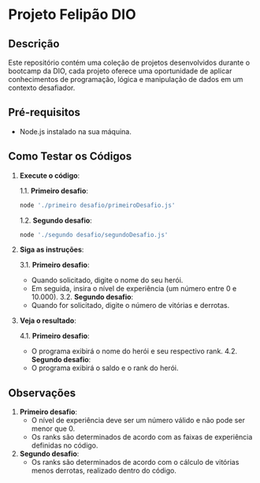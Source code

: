 # Projeto Felipão DIO

## Descrição

Este repositório contém uma coleção de projetos desenvolvidos durante o bootcamp da DIO, cada projeto oferece uma oportunidade de aplicar conhecimentos de programação, lógica e manipulação de dados em um contexto desafiador.

## Pré-requisitos

- Node.js instalado na sua máquina.

## Como Testar os Códigos

1. **Execute o código**:

   1.1. **Primeiro desafio**:
   ```bash
   node './primeiro desafio/primeiroDesafio.js'
   ```
   1.2. **Segundo desafio**:
   ```bash
   node './segundo desafio/segundoDesafio.js'
   ```

2. **Siga as instruções**:
   
   3.1. **Primeiro desafio**:
      - Quando solicitado, digite o nome do seu herói.
      - Em seguida, insira o nível de experiência (um número entre 0 e 10.000).
   3.2. **Segundo desafio**:
      - Quando for solicitado, digite o número de vitórias e derrotas.

3. **Veja o resultado**:
   
   4.1. **Primeiro desafio**:
      - O programa exibirá o nome do herói e seu respectivo rank.
   4.2. **Segundo desafio**:
      - O programa exibirá o saldo e o rank do herói.

## Observações
1. **Primeiro desafio**:
   - O nível de experiência deve ser um número válido e não pode ser menor que 0.
   - Os ranks são determinados de acordo com as faixas de experiência definidas no código.
2. **Segundo desafio**:
   - Os ranks são determinados de acordo com o cálculo de vitórias menos derrotas, realizado dentro do código.
